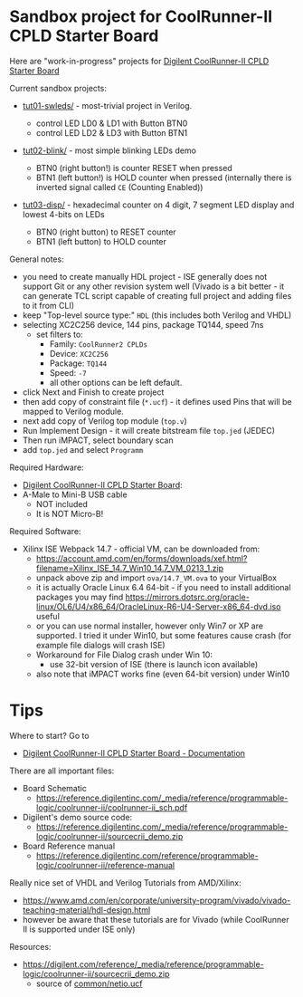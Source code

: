 # Sandbox project for CoolRunner-II CPLD Starter Board

Here are "work-in-progress" projects for 
[Digilent CoolRunner-II CPLD Starter Board][Digilent CoolRunner-II CPLD Starter Board]

Current sandbox projects:
* [tut01-swleds/](tut01-swleds/) - most-trivial project in Verilog.
  - control LED LD0 & LD1 with Button BTN0
  - control LED LD2 & LD3 with Button BTN1

* [tut02-blink/](tut02-blink/) - most simple blinking LEDs demo
  - BTN0 (right button!) is counter RESET when pressed
  - BTN1 (left button!) is HOLD counter when pressed (internally there is inverted
    signal called `CE` (Counting Enabled))

* [tut03-disp/](tut03-disp/) - hexadecimal counter on 4 digit, 7 segment LED display
  and lowest 4-bits on LEDs
  - BTN0 (right button) to RESET counter
  - BTN1 (left button) to HOLD counter

General notes:
- you need to create manually HDL project - ISE generally does not
  support Git or any other revision system well (Vivado is a bit
  better - it can generate TCL
  script capable of creating full project and adding files to it from CLI)
- keep "Top-level source type:" `HDL` (this includes both Verilog and VHDL)
- selecting XC2C256 device, 144 pins, package TQ144, speed 7ns
  - set filters to:
    - Family: `CoolRunner2 CPLDs`
    - Device: `XC2C256`
    - Package: `TQ144`
    - Speed: `-7`
    - all other options can be left default.
- click Next and Finish to create project
- then add copy of constraint file (`*.ucf`) - it defines used Pins that will be
  mapped to Verilog module.
- next add copy of Verilog top module (`top.v`)
- Run Implement Design - it will create bitstream file `top.jed` (JEDEC)
- Then run iMPACT, select boundary scan
- add `top.jed` and select `Programm`

Required Hardware:

* [Digilent CoolRunner-II CPLD Starter Board][Digilent CoolRunner-II CPLD Starter Board]:
* A-Male to Mini-B USB cable
  - NOT included
  - It is NOT Micro-B!

Required Software:
* Xilinx ISE Webpack 14.7 - official VM, can be downloaded from:
  - https://account.amd.com/en/forms/downloads/xef.html?filename=Xilinx_ISE_14.7_Win10_14.7_VM_0213_1.zip
  - unpack above zip and import `ova/14.7_VM.ova` to your VirtualBox
  - it is actually Oracle Linux 6.4 64-bit - if you need to install additional packages
    you may find https://mirrors.dotsrc.org/oracle-linux/OL6/U4/x86_64/OracleLinux-R6-U4-Server-x86_64-dvd.iso
    useful
  - or you can use normal installer, however only Win7 or XP are supported. I tried it under Win10,
    but some features cause crash (for example file dialogs will crash ISE)
  - Workaround for File Dialog crash under Win 10:
    - use 32-bit version of ISE (there is launch icon available)
  - also note that iMPACT works fine (even 64-bit version) under Win10

# Tips

Where to start? Go to
 - [Digilent CoolRunner-II CPLD Starter Board - Documentation][Digilent CoolRunner-II CPLD Starter Board Support]

There are all important files:
- Board Schematic
  - https://reference.digilentinc.com/_media/reference/programmable-logic/coolrunner-ii/coolrunner-ii_sch.pdf
- Digilent's demo source code:
  - https://reference.digilentinc.com/_media/reference/programmable-logic/coolrunner-ii/sourcecrii_demo.zip
- Board Reference manual
  - https://reference.digilentinc.com/reference/programmable-logic/coolrunner-ii/reference-manual

Really nice set of VHDL and Verilog Tutorials from AMD/Xilinx:
- https://www.amd.com/en/corporate/university-program/vivado/vivado-teaching-material/hdl-design.html
- however be aware that these tutorials are for Vivado (while CoolRunner II is supported
  under ISE only)

Resources:
- https://digilent.com/reference/_media/reference/programmable-logic/coolrunner-ii/sourcecrii_demo.zip
  - source of [common/netio.ucf](common/netio.ucf)


[Free Xilinx ISE WebPack license]: https://www.xilinx.com/support/licensing_solution_center.html
[Xilinx ISE Webpack 14.7]: https://www.xilinx.com/support/download/index.html/content/xilinx/en/downloadNav/vivado-design-tools/archive-ise.html
[Digilent CoolRunner-II CPLD Starter Board]: https://store.digilentinc.com/coolrunner-ii-cpld-starter-board-limited-time/
[Digilent CoolRunner-II CPLD Starter Board Support]: https://reference.digilentinc.com/reference/programmable-logic/coolrunner-ii/start?redirect=1
[Digilent Analog Discovery 2]: https://store.digilentinc.com/analog-discovery-2-100msps-usb-oscilloscope-logic-analyzer-and-variable-power-supply/
